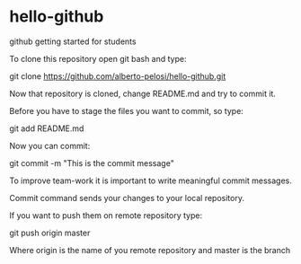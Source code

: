 # hello-github
github getting started for students

To clone this repository open git bash and type:

git clone https://github.com/alberto-pelosi/hello-github.git

Now that repository is cloned, change README.md and try to commit it.

Before you have to stage the files you want to commit, so type:

git add README.md

Now you can commit:

git commit -m "This is the commit message"

To improve team-work it is important to write meaningful commit messages.

Commit command sends your changes to your local repository.

If you want to push them on remote repository type:

git push origin master

Where origin is the name of you remote repository and master is the branch

